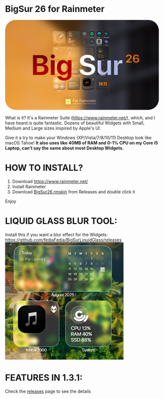 BigSur 26 for Rainmeter
=======================
![Preview](https://github.com/fediaFedia/BigSurRainmeter/blob/main/preview.png)

What is it?
It's a Rainmeter Suite (https://www.rainmeter.net/), which, and I have heard is quite fantastic.
Dozens of beautiful Widgets with Small, Medium and Large sizes inspired by Apple's UI.

Give it a try to make your Windows (XP/Vista/7/8/10/11) Desktop look like macOS Tahoe!
__It also uses like 40MB of RAM and 0-1% CPU on my Core i5 Laptop, can't say the same about most Desktop Widgets.__

# HOW TO INSTALL?

1. Download https://www.rainmeter.net/
2. Install Rainmeter 
3. Download [BigSur26.rmskin](https://github.com/fediaFedia/BigSurRainmeter/releases/tag/Release) from Releases and double click it

Enjoy 

# LIQUID GLASS BLUR TOOL:

Install this if you want a blur effect for the Widgets: https://github.com/fediaFedia/BigSurLiquidGlass/releases
![Preview](https://github.com/fediaFedia/BigSurLiquidGlass/blob/main/preview.png)

# FEATURES IN 1.3.1:

Check the [releases](https://github.com/fediaFedia/BigSurRainmeter/releases) page to see the details
